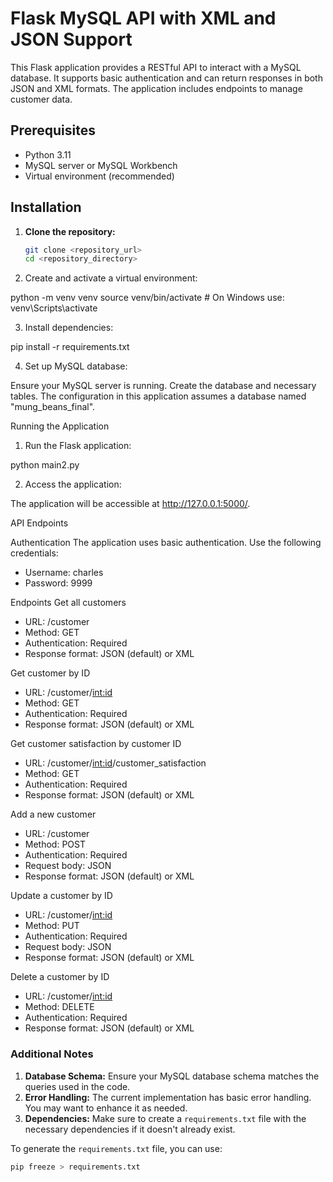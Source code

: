 # Flask MySQL API with XML and JSON Support

This Flask application provides a RESTful API to interact with a MySQL database. It supports basic authentication and can return responses in both JSON and XML formats. The application includes endpoints to manage customer data.

## Prerequisites

- Python 3.11
- MySQL server or MySQL Workbench
- Virtual environment (recommended)

## Installation

1. **Clone the repository:**
   ```sh
   git clone <repository_url>
   cd <repository_directory>

2. Create and activate a virtual environment:

python -m venv venv
source venv/bin/activate  # On Windows use: venv\Scripts\activate

3. Install dependencies:

pip install -r requirements.txt

4. Set up MySQL database:

Ensure your MySQL server is running.
Create the database and necessary tables. The configuration in this application assumes a database named "mung_beans_final".

Running the Application

1. Run the Flask application:

python main2.py

2. Access the application:

The application will be accessible at http://127.0.0.1:5000/.

API Endpoints

Authentication
The application uses basic authentication. Use the following credentials:

- Username: charles
- Password: 9999

Endpoints
Get all customers
- URL: /customer
- Method: GET
- Authentication: Required
- Response format: JSON (default) or XML

Get customer by ID
- URL: /customer/<int:id>
- Method: GET
- Authentication: Required
- Response format: JSON (default) or XML

Get customer satisfaction by customer ID
- URL: /customer/<int:id>/customer_satisfaction
- Method: GET
- Authentication: Required
- Response format: JSON (default) or XML

Add a new customer
- URL: /customer
- Method: POST
- Authentication: Required
- Request body: JSON
- Response format: JSON (default) or XML

Update a customer by ID
- URL: /customer/<int:id>
- Method: PUT
- Authentication: Required
- Request body: JSON
- Response format: JSON (default) or XML

Delete a customer by ID
- URL: /customer/<int:id>
- Method: DELETE
- Authentication: Required
- Response format: JSON (default) or XML



### Additional Notes

1. **Database Schema:** Ensure your MySQL database schema matches the queries used in the code.
2. **Error Handling:** The current implementation has basic error handling. You may want to enhance it as needed.
3. **Dependencies:** Make sure to create a `requirements.txt` file with the necessary dependencies if it doesn't already exist.

To generate the `requirements.txt` file, you can use:

```sh
pip freeze > requirements.txt


